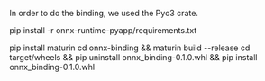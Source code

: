 In order to do the binding, we used the Pyo3 crate.      

pip install -r onnx-runtime-pyapp/requirements.txt

pip install maturin
cd onnx-binding && maturin build --release
cd target/wheels && pip uninstall onnx_binding-0.1.0.whl && pip install onnx_binding-0.1.0.whl
